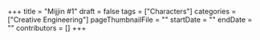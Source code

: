 +++
title = "Mijjin #1"
draft = false
tags = ["Characters"]
categories = ["Creative Engineering"]
pageThumbnailFile = ""
startDate = ""
endDate = ""
contributors = []
+++

